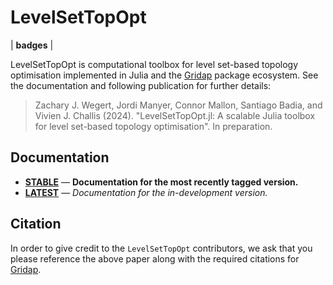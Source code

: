 # LevelSetTopOpt

| **badges** |

LevelSetTopOpt is computational toolbox for level set-based topology optimisation implemented in Julia and the [Gridap](https://github.com/gridap/Gridap.jl) package ecosystem. See the documentation and following publication for further details:

> Zachary J. Wegert, Jordi Manyer, Connor Mallon, Santiago Badia, and Vivien J. Challis (2024). "LevelSetTopOpt.jl: A scalable Julia toolbox for level set-based topology optimisation". In preparation.

## Documentation

- [**STABLE**](...) &mdash; **Documentation for the most recently tagged version.**
- [**LATEST**](...) &mdash; *Documentation for the in-development version.*

## Citation
In order to give credit to the `LevelSetTopOpt` contributors, we ask that you please reference the above paper along with the required citations for [Gridap](https://github.com/gridap/Gridap.jl?tab=readme-ov-file#how-to-cite-gridap).